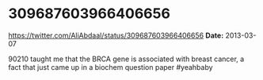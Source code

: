 # 309687603966406656
https://twitter.com/AliAbdaal/status/309687603966406656
**Date:** 2013-03-07

90210 taught me that the BRCA gene is associated with breast cancer, a fact that just came up in a biochem question paper #yeahbaby
